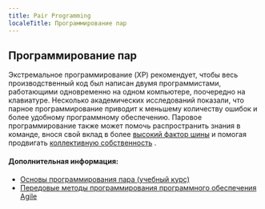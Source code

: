 ```yaml
---
title: Pair Programming
localeTitle: Программирование пар
---
```

## Программирование пар

Экстремальное программирование (XP) рекомендует, чтобы весь производственный код был написан двумя программистами, работающими одновременно на одном компьютере, поочередно на клавиатуре. Несколько академических исследований показали, что парное программирование приводит к меньшему количеству ошибок и более удобному программному обеспечению. Паровое программирование также может помочь распространить знания в команде, внося свой вклад в более [высокий фактор шины](http://deviq.com/bus-factor/) и помогая продвигать [коллективную собственность](http://deviq.com/collective-code-ownership/) .

#### Дополнительная информация:

*   [Основы программирования пара (учебный курс)](http://bit.ly/PS-PairProgramming)
*   [Передовые методы программирования программного обеспечения Agile](https://www.versionone.com/agile-101/agile-software-programming-best-practices/pair-programming/)